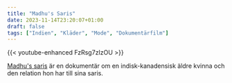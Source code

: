 ```yaml
---
title: "Madhu's Saris"
date: 2023-11-14T23:20:07+01:00
draft: false
tags: ["Indien", "Kläder", "Mode", "Dokumentärfilm"]
---
```


{{< youtube-enhanced FzRsg7zIzOU >}}

[Madhu's saris](http://actproject.ca/act/madhus-saris/) är en dokumentär om en indisk-kanadensisk äldre kvinna och den relation hon har till sina saris.
